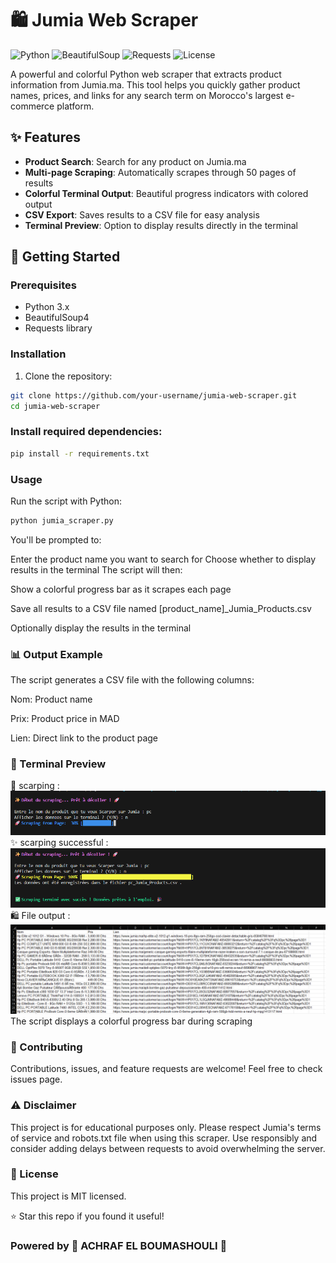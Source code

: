 # 🛍️ Jumia Web Scraper

![Python](https://img.shields.io/badge/Python-3.x-blue.svg)
![BeautifulSoup](https://img.shields.io/badge/BeautifulSoup-4.x-green.svg)
![Requests](https://img.shields.io/badge/Requests-Latest-orange.svg)
![License](https://img.shields.io/badge/License-MIT-yellow.svg)

A powerful and colorful Python web scraper that extracts product information from Jumia.ma. This tool helps you quickly gather product names, prices, and links for any search term on Morocco's largest e-commerce platform.

## ✨ Features

- **Product Search**: Search for any product on Jumia.ma
- **Multi-page Scraping**: Automatically scrapes through 50 pages of results
- **Colorful Terminal Output**: Beautiful progress indicators with colored output
- **CSV Export**: Saves results to a CSV file for easy analysis
- **Terminal Preview**: Option to display results directly in the terminal

## 🚀 Getting Started

### Prerequisites

- Python 3.x
- BeautifulSoup4
- Requests library

### Installation

1. Clone the repository:
```bash
git clone https://github.com/your-username/jumia-web-scraper.git
cd jumia-web-scraper
```
### Install required dependencies:

```bash
pip install -r requirements.txt
```
### Usage
Run the script with Python:
```bash
python jumia_scraper.py
```
You'll be prompted to:

Enter the product name you want to search for
Choose whether to display results in the terminal
The script will then:

Show a colorful progress bar as it scrapes each page

Save all results to a CSV file named [product_name]_Jumia_Products.csv

Optionally display the results in the terminal

### 📊 Output Example
The script generates a CSV file with the following columns:

Nom: Product name

Prix: Product price in MAD

Lien: Direct link to the product page

###  🎨 Terminal Preview
🚀 scarping : 
![Scraper Demo](./images/scarping.png)
✨ scarping successful :
![Scraper Demo](./images/fin.png)
🛍️ File output : 
![Scraper Demo](./images/outputs.png)
The script displays a colorful progress bar during scraping

### 🤝 Contributing
Contributions, issues, and feature requests are welcome! Feel free to check issues page.

### ⚠️ Disclaimer
This project is for educational purposes only. Please respect Jumia's terms of service and robots.txt file when using this scraper. Use responsibly and consider adding delays between requests to avoid overwhelming the server.

### 📝 License
This project is MIT licensed.

⭐ Star this repo if you found it useful!

### Powered by 🚀 ACHRAF EL BOUMASHOULI 🚀
